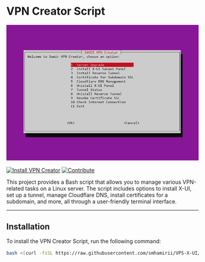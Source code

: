 # VPN Creator Script

![VPN Creator Script](Screenshot%202024-10-05%20194728.png)

[![Install VPN Creator](https://img.shields.io/badge/Install-VPN%20Creator-brightgreen?style=for-the-badge)](#installation)
[![Contribute](https://img.shields.io/badge/Contribute-blue?style=for-the-badge)](#contributing)

This project provides a Bash script that allows you to manage various VPN-related tasks on a Linux server. The script includes options to install X-UI, set up a tunnel, manage Cloudflare DNS, install certificates for a subdomain, and more, all through a user-friendly terminal interface.

---

## Installation

To install the VPN Creator Script, run the following command:

```bash
bash <(curl -fsSL https://raw.githubusercontent.com/smhamirii/VPS-X-UI/refs/heads/main/vpsoptimizer.sh)
